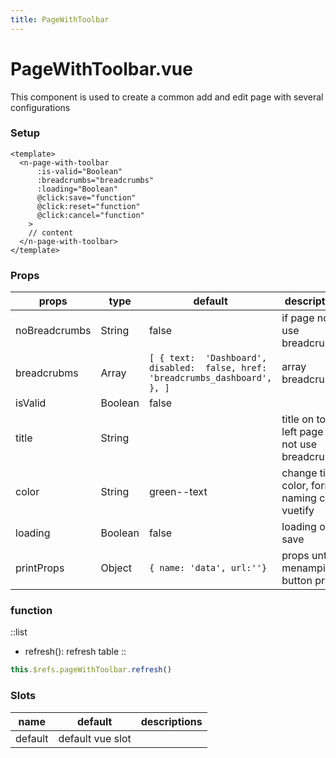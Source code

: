 ```yaml
---
title: PageWithToolbar
---
```

# PageWithToolbar.vue

This component is used to create a common add and edit page with several configurations

### **Setup**

```vue
<template>
  <n-page-with-toolbar
      :is-valid="Boolean"
      :breadcrumbs="breadcrumbs"
      :loading="Boolean"
      @click:save="function"
      @click:reset="function"
      @click:cancel="function"
    >
    // content
  </n-page-with-toolbar>
</template>
```

### **Props**

| props         | type    | default                                                                          | descriptions                                    |
| ------------- | ------- | -------------------------------------------------------------------------------- | ----------------------------------------------- |
| noBreadcrumbs | String  | false                                                                            | if page not use breadcrubms                     |
| breadcrubms   | Array   | `[ { text:  'Dashboard', disabled:  false, href:  'breadcrumbs_dashboard', }, ]` | array breadcrubms                               |
| isValid       | Boolean | false                                                                            |                                                 |
| title         | String  |                                                                                  | title on top left page (if not use breadcrubms) |
| color         | String  | green--text                                                                      | change title color, format naming class vuetify |
| loading       | Boolean | false                                                                            | loading on save                                 |
| printProps    | Object  | `{ name: 'data', url:''}`                                                        | props untuk menampilkan button print            |

### **function**

::list

* refresh(): refresh table
  ::

```javascript
this.$refs.pageWithToolbar.refresh()
```

### **Slots**

| name    | default          | descriptions |
| ------- | ---------------- | ------------ |
| default | default vue slot |              |
